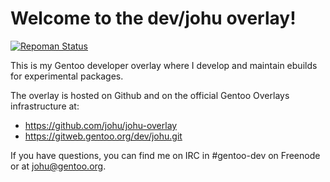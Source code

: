 # Welcome to the dev/johu overlay!

[![Repoman Status](https://travis-ci.org/johu/johu-overlay.png)](https://travis-ci.org/johu/johu-overlay)

This is my Gentoo developer overlay where I develop and maintain ebuilds for
experimental packages.

The overlay is hosted on Github and on the official Gentoo Overlays
infrastructure at:

- https://github.com/johu/johu-overlay
- https://gitweb.gentoo.org/dev/johu.git

If you have questions, you can find me on IRC in #gentoo-dev on Freenode or at
[johu@gentoo.org](mailto:johu@gentoo.org).
